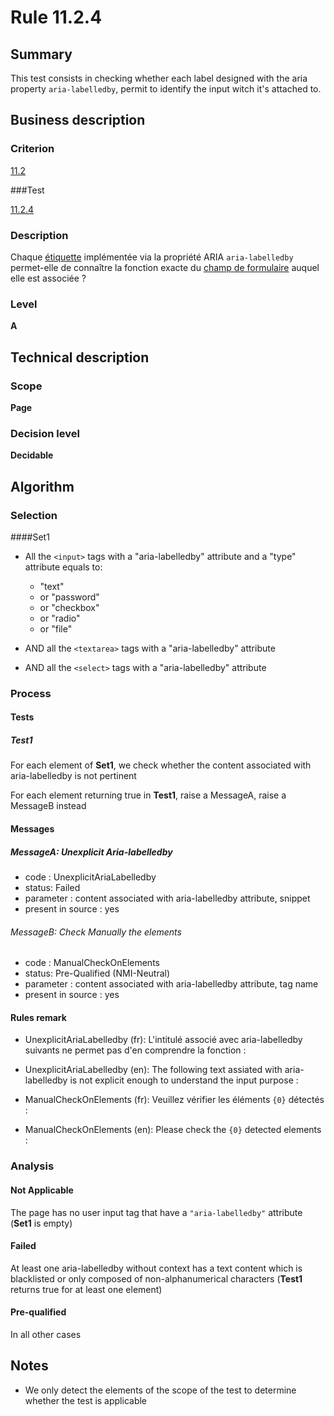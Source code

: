 # Rule 11.2.4

## Summary

This test consists in checking whether each label designed with the aria property `aria-labelledby`, permit to identify the input witch it's attached to. 

## Business description

### Criterion

[11.2](http://references.modernisation.gouv.fr/rgaa/criteres.html#crit-11-2)

###Test

[11.2.4](http://references.modernisation.gouv.fr/rgaa/criteres.html#test-11-2-4)

### Description

Chaque <a href="http://references.modernisation.gouv.fr/rgaa/glossaire.html#tiquette-de-champs-de-formulaire">&eacute;tiquette</a> impl&eacute;ment&eacute;e via la propri&eacute;t&eacute; ARIA `aria-labelledby` permet-elle de conna&icirc;tre la fonction exacte du <a href="http://references.modernisation.gouv.fr/rgaa/glossaire.html#champ-de-saisie-de-formulaire">champ de formulaire</a> auquel elle est associ&eacute;e ?

### Level

**A**

## Technical description

### Scope

**Page**

### Decision level

**Decidable**

## Algorithm

### Selection

####Set1

-   All the `<input>` tags with a "aria-labelledby" attribute and a "type"
    attribute equals to:
    -   "text"
    -   or "password"
    -   or "checkbox"
    -   or "radio"
    -   or "file"

-   AND all the `<textarea>` tags with a "aria-labelledby" attribute
-   AND all the `<select>` tags with a "aria-labelledby" attribute

### Process

#### Tests

##### Test1

For each element of **Set1**, we check whether the content associated with aria-labelledby is not pertinent

For each element returning true in **Test1**, raise a MessageA, raise a MessageB instead

#### Messages

##### MessageA: Unexplicit Aria-labelledby

-   code : UnexplicitAriaLabelledby
-   status: Failed
-   parameter : content associated with aria-labelledby attribute, snippet
-   present in source : yes

###### MessageB: Check Manually the elements

-   code : ManualCheckOnElements
-   status: Pre-Qualified (NMI-Neutral)
-   parameter : content associated with aria-labelledby attribute, tag name
-   present in source : yes

#### Rules remark

 * UnexplicitAriaLabelledby (fr): L&#39;intitul&eacute; associé avec aria-labelledby suivants ne permet pas d&#39;en comprendre la fonction : 
 * UnexplicitAriaLabelledby (en): The following text assiated with aria-labelledby is not explicit enough to understand the input purpose : 

 * ManualCheckOnElements (fr): Veuillez v&eacute;rifier les &eacute;l&eacute;ments <code>{0}</code> d&eacute;tect&eacute;s :
 * ManualCheckOnElements (en): Please check the <code>{0}</code> detected elements :

### Analysis

#### Not Applicable

The page has no user input tag that have a `"aria-labelledby"` attribute (**Set1** is empty)

#### Failed

At least one aria-labelledby without context has a text content which is blacklisted or only composed of non-alphanumerical characters (**Test1** returns true for at least one element)

#### Pre-qualified

In all other cases

## Notes

-   We only detect the elements of the scope of the test to determine
    whether the test is applicable
